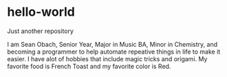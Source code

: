 # hello-world
Just another repository

I am Sean Obach, Senior Year, Major in Music BA, Minor in Chemistry, and becoming a programmer to help automate repeative things in life to make it easier. I have alot of hobbies that include magic tricks and origami. My favorite food is French Toast and my favorite color is Red.
